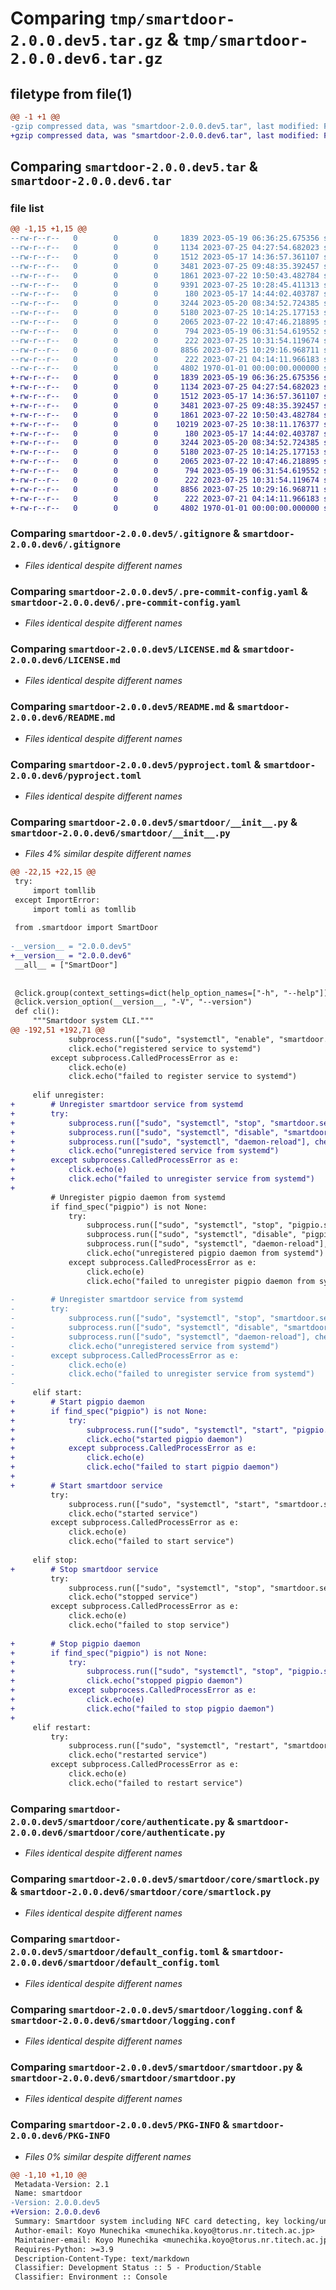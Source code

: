 # Comparing `tmp/smartdoor-2.0.0.dev5.tar.gz` & `tmp/smartdoor-2.0.0.dev6.tar.gz`

## filetype from file(1)

```diff
@@ -1 +1 @@
-gzip compressed data, was "smartdoor-2.0.0.dev5.tar", last modified: Fri Jan  1 00:00:00 2016, max compression
+gzip compressed data, was "smartdoor-2.0.0.dev6.tar", last modified: Fri Jan  1 00:00:00 2016, max compression
```

## Comparing `smartdoor-2.0.0.dev5.tar` & `smartdoor-2.0.0.dev6.tar`

### file list

```diff
@@ -1,15 +1,15 @@
--rw-r--r--   0        0        0     1839 2023-05-19 06:36:25.675356 smartdoor-2.0.0.dev5/.gitignore
--rw-r--r--   0        0        0     1134 2023-07-25 04:27:54.682023 smartdoor-2.0.0.dev5/.pre-commit-config.yaml
--rw-r--r--   0        0        0     1512 2023-05-17 14:36:57.361107 smartdoor-2.0.0.dev5/LICENSE.md
--rw-r--r--   0        0        0     3481 2023-07-25 09:48:35.392457 smartdoor-2.0.0.dev5/README.md
--rw-r--r--   0        0        0     1861 2023-07-22 10:50:43.482784 smartdoor-2.0.0.dev5/pyproject.toml
--rw-r--r--   0        0        0     9391 2023-07-25 10:28:45.411313 smartdoor-2.0.0.dev5/smartdoor/__init__.py
--rw-r--r--   0        0        0      180 2023-05-17 14:44:02.403787 smartdoor-2.0.0.dev5/smartdoor/core/__init__.py
--rw-r--r--   0        0        0     3244 2023-05-20 08:34:52.724385 smartdoor-2.0.0.dev5/smartdoor/core/authenticate.py
--rw-r--r--   0        0        0     5180 2023-07-25 10:14:25.177153 smartdoor-2.0.0.dev5/smartdoor/core/smartlock.py
--rw-r--r--   0        0        0     2065 2023-07-22 10:47:46.218895 smartdoor-2.0.0.dev5/smartdoor/default_config.toml
--rw-r--r--   0        0        0      794 2023-05-19 06:31:54.619552 smartdoor-2.0.0.dev5/smartdoor/logging.conf
--rw-r--r--   0        0        0      222 2023-07-25 10:31:54.119674 smartdoor-2.0.0.dev5/smartdoor/pigpio.service
--rw-r--r--   0        0        0     8856 2023-07-25 10:29:16.968711 smartdoor-2.0.0.dev5/smartdoor/smartdoor.py
--rw-r--r--   0        0        0      222 2023-07-21 04:14:11.966183 smartdoor-2.0.0.dev5/smartdoor/smartdoor.service
--rw-r--r--   0        0        0     4802 1970-01-01 00:00:00.000000 smartdoor-2.0.0.dev5/PKG-INFO
+-rw-r--r--   0        0        0     1839 2023-05-19 06:36:25.675356 smartdoor-2.0.0.dev6/.gitignore
+-rw-r--r--   0        0        0     1134 2023-07-25 04:27:54.682023 smartdoor-2.0.0.dev6/.pre-commit-config.yaml
+-rw-r--r--   0        0        0     1512 2023-05-17 14:36:57.361107 smartdoor-2.0.0.dev6/LICENSE.md
+-rw-r--r--   0        0        0     3481 2023-07-25 09:48:35.392457 smartdoor-2.0.0.dev6/README.md
+-rw-r--r--   0        0        0     1861 2023-07-22 10:50:43.482784 smartdoor-2.0.0.dev6/pyproject.toml
+-rw-r--r--   0        0        0    10219 2023-07-25 10:38:11.176377 smartdoor-2.0.0.dev6/smartdoor/__init__.py
+-rw-r--r--   0        0        0      180 2023-05-17 14:44:02.403787 smartdoor-2.0.0.dev6/smartdoor/core/__init__.py
+-rw-r--r--   0        0        0     3244 2023-05-20 08:34:52.724385 smartdoor-2.0.0.dev6/smartdoor/core/authenticate.py
+-rw-r--r--   0        0        0     5180 2023-07-25 10:14:25.177153 smartdoor-2.0.0.dev6/smartdoor/core/smartlock.py
+-rw-r--r--   0        0        0     2065 2023-07-22 10:47:46.218895 smartdoor-2.0.0.dev6/smartdoor/default_config.toml
+-rw-r--r--   0        0        0      794 2023-05-19 06:31:54.619552 smartdoor-2.0.0.dev6/smartdoor/logging.conf
+-rw-r--r--   0        0        0      222 2023-07-25 10:31:54.119674 smartdoor-2.0.0.dev6/smartdoor/pigpio.service
+-rw-r--r--   0        0        0     8856 2023-07-25 10:29:16.968711 smartdoor-2.0.0.dev6/smartdoor/smartdoor.py
+-rw-r--r--   0        0        0      222 2023-07-21 04:14:11.966183 smartdoor-2.0.0.dev6/smartdoor/smartdoor.service
+-rw-r--r--   0        0        0     4802 1970-01-01 00:00:00.000000 smartdoor-2.0.0.dev6/PKG-INFO
```

### Comparing `smartdoor-2.0.0.dev5/.gitignore` & `smartdoor-2.0.0.dev6/.gitignore`

 * *Files identical despite different names*

### Comparing `smartdoor-2.0.0.dev5/.pre-commit-config.yaml` & `smartdoor-2.0.0.dev6/.pre-commit-config.yaml`

 * *Files identical despite different names*

### Comparing `smartdoor-2.0.0.dev5/LICENSE.md` & `smartdoor-2.0.0.dev6/LICENSE.md`

 * *Files identical despite different names*

### Comparing `smartdoor-2.0.0.dev5/README.md` & `smartdoor-2.0.0.dev6/README.md`

 * *Files identical despite different names*

### Comparing `smartdoor-2.0.0.dev5/pyproject.toml` & `smartdoor-2.0.0.dev6/pyproject.toml`

 * *Files identical despite different names*

### Comparing `smartdoor-2.0.0.dev5/smartdoor/__init__.py` & `smartdoor-2.0.0.dev6/smartdoor/__init__.py`

 * *Files 4% similar despite different names*

```diff
@@ -22,15 +22,15 @@
 try:
     import tomllib
 except ImportError:
     import tomli as tomllib
 
 from .smartdoor import SmartDoor
 
-__version__ = "2.0.0.dev5"
+__version__ = "2.0.0.dev6"
 __all__ = ["SmartDoor"]
 
 
 @click.group(context_settings=dict(help_option_names=["-h", "--help"]))
 @click.version_option(__version__, "-V", "--version")
 def cli():
     """Smartdoor system CLI."""
@@ -192,51 +192,71 @@
             subprocess.run(["sudo", "systemctl", "enable", "smartdoor.service"], check=True)
             click.echo("registered service to systemd")
         except subprocess.CalledProcessError as e:
             click.echo(e)
             click.echo("failed to register service to systemd")
 
     elif unregister:
+        # Unregister smartdoor service from systemd
+        try:
+            subprocess.run(["sudo", "systemctl", "stop", "smartdoor.service"], check=True)
+            subprocess.run(["sudo", "systemctl", "disable", "smartdoor.service"], check=True)
+            subprocess.run(["sudo", "systemctl", "daemon-reload"], check=True)
+            click.echo("unregistered service from systemd")
+        except subprocess.CalledProcessError as e:
+            click.echo(e)
+            click.echo("failed to unregister service from systemd")
+
         # Unregister pigpio daemon from systemd
         if find_spec("pigpio") is not None:
             try:
                 subprocess.run(["sudo", "systemctl", "stop", "pigpio.service"], check=True)
                 subprocess.run(["sudo", "systemctl", "disable", "pigpio.service"], check=True)
                 subprocess.run(["sudo", "systemctl", "daemon-reload"], check=True)
                 click.echo("unregistered pigpio daemon from systemd")
             except subprocess.CalledProcessError as e:
                 click.echo(e)
                 click.echo("failed to unregister pigpio daemon from systemd")
 
-        # Unregister smartdoor service from systemd
-        try:
-            subprocess.run(["sudo", "systemctl", "stop", "smartdoor.service"], check=True)
-            subprocess.run(["sudo", "systemctl", "disable", "smartdoor.service"], check=True)
-            subprocess.run(["sudo", "systemctl", "daemon-reload"], check=True)
-            click.echo("unregistered service from systemd")
-        except subprocess.CalledProcessError as e:
-            click.echo(e)
-            click.echo("failed to unregister service from systemd")
-
     elif start:
+        # Start pigpio daemon
+        if find_spec("pigpio") is not None:
+            try:
+                subprocess.run(["sudo", "systemctl", "start", "pigpio.service"], check=True)
+                click.echo("started pigpio daemon")
+            except subprocess.CalledProcessError as e:
+                click.echo(e)
+                click.echo("failed to start pigpio daemon")
+
+        # Start smartdoor service
         try:
             subprocess.run(["sudo", "systemctl", "start", "smartdoor.service"], check=True)
             click.echo("started service")
         except subprocess.CalledProcessError as e:
             click.echo(e)
             click.echo("failed to start service")
 
     elif stop:
+        # Stop smartdoor service
         try:
             subprocess.run(["sudo", "systemctl", "stop", "smartdoor.service"], check=True)
             click.echo("stopped service")
         except subprocess.CalledProcessError as e:
             click.echo(e)
             click.echo("failed to stop service")
 
+        # Stop pigpio daemon
+        if find_spec("pigpio") is not None:
+            try:
+                subprocess.run(["sudo", "systemctl", "stop", "pigpio.service"], check=True)
+                click.echo("stopped pigpio daemon")
+            except subprocess.CalledProcessError as e:
+                click.echo(e)
+                click.echo("failed to stop pigpio daemon")
+
     elif restart:
         try:
             subprocess.run(["sudo", "systemctl", "restart", "smartdoor.service"], check=True)
             click.echo("restarted service")
         except subprocess.CalledProcessError as e:
             click.echo(e)
             click.echo("failed to restart service")
```

### Comparing `smartdoor-2.0.0.dev5/smartdoor/core/authenticate.py` & `smartdoor-2.0.0.dev6/smartdoor/core/authenticate.py`

 * *Files identical despite different names*

### Comparing `smartdoor-2.0.0.dev5/smartdoor/core/smartlock.py` & `smartdoor-2.0.0.dev6/smartdoor/core/smartlock.py`

 * *Files identical despite different names*

### Comparing `smartdoor-2.0.0.dev5/smartdoor/default_config.toml` & `smartdoor-2.0.0.dev6/smartdoor/default_config.toml`

 * *Files identical despite different names*

### Comparing `smartdoor-2.0.0.dev5/smartdoor/logging.conf` & `smartdoor-2.0.0.dev6/smartdoor/logging.conf`

 * *Files identical despite different names*

### Comparing `smartdoor-2.0.0.dev5/smartdoor/smartdoor.py` & `smartdoor-2.0.0.dev6/smartdoor/smartdoor.py`

 * *Files identical despite different names*

### Comparing `smartdoor-2.0.0.dev5/PKG-INFO` & `smartdoor-2.0.0.dev6/PKG-INFO`

 * *Files 0% similar despite different names*

```diff
@@ -1,10 +1,10 @@
 Metadata-Version: 2.1
 Name: smartdoor
-Version: 2.0.0.dev5
+Version: 2.0.0.dev6
 Summary: Smartdoor system including NFC card detecting, key locking/unlocking, turning LED on/off, etc.
 Author-email: Koyo Munechika <munechika.koyo@torus.nr.titech.ac.jp>
 Maintainer-email: Koyo Munechika <munechika.koyo@torus.nr.titech.ac.jp>
 Requires-Python: >=3.9
 Description-Content-Type: text/markdown
 Classifier: Development Status :: 5 - Production/Stable
 Classifier: Environment :: Console
```

